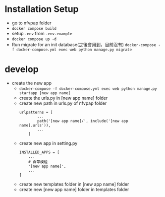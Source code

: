 # Installation Setup
* go to nfvpap folder
* `docker compose build`
* setup `.env` from `.env.example`
* `docker compose up -d`
* Run migrate for an init database(之後會用到，目前沒有)
`docker-compose -f docker-compose.yml exec web python manage.py migrate`

# develop
* create the new app
  * `docker-compose -f docker-compose.yml exec web python manage.py startapp [new app name]`
  * create the urls.py in [new app name] folder
  * create new path in urls.py of nfvpap folder 
    ```
    urlpatterns = [
            ...
            path('[new app name]/', include('[new app name].urls')),
            ...
        ]
    ```
  * create new app in setting.py
    ```
    INSTALLED_APPS = [
        ...
        # 自帶模組
        '[new app name]',
        ...
    ]
    ```
  * create new templates folder in [new app name] folder
  * create new [new app name] folder in templates folder
    